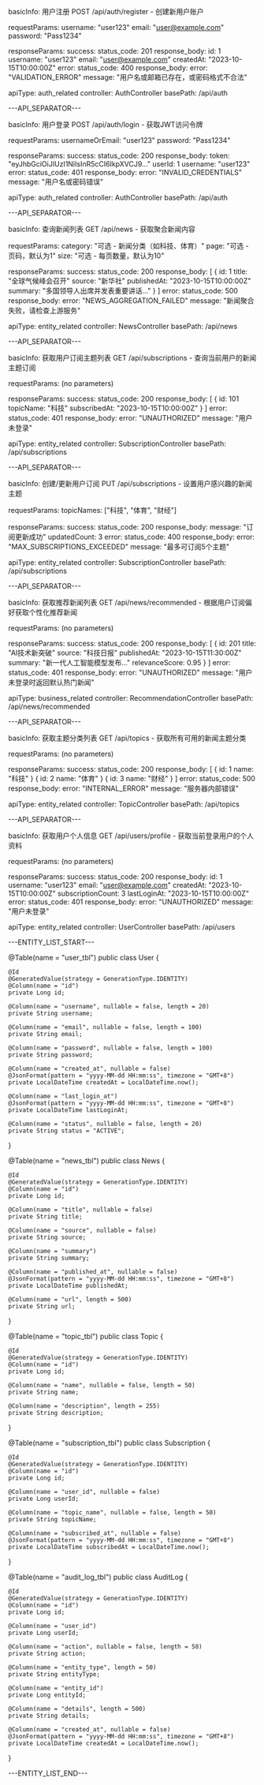 basicInfo: 用户注册 POST /api/auth/register - 创建新用户账户

requestParams:
username: "user123"
email: "user@example.com"
password: "Pass1234"

responseParams:
success:
status_code: 201
response_body:
id: 1
username: "user123"
email: "user@example.com"
createdAt: "2023-10-15T10:00:00Z"
error:
status_code: 400
response_body:
error: "VALIDATION_ERROR"
message: "用户名或邮箱已存在，或密码格式不合法"

apiType: auth_related
controller: AuthController
basePath: /api/auth

---API_SEPARATOR---

basicInfo: 用户登录 POST /api/auth/login - 获取JWT访问令牌

requestParams:
usernameOrEmail: "user123"
password: "Pass1234"

responseParams:
success:
status_code: 200
response_body:
token: "eyJhbGciOiJIUzI1NiIsInR5cCI6IkpXVCJ9..."
userId: 1
username: "user123"
error:
status_code: 401
response_body:
error: "INVALID_CREDENTIALS"
message: "用户名或密码错误"

apiType: auth_related
controller: AuthController
basePath: /api/auth

---API_SEPARATOR---

basicInfo: 查询新闻列表 GET /api/news - 获取聚合新闻内容

requestParams:
category: "可选 - 新闻分类（如科技、体育）"
page: "可选 - 页码，默认为1"
size: "可选 - 每页数量，默认为10"

responseParams:
success:
status_code: 200
response_body:
[
{
id: 1
title: "全球气候峰会召开"
source: "新华社"
publishedAt: "2023-10-15T10:00:00Z"
summary: "多国领导人出席并发表重要讲话..."
}
]
error:
status_code: 500
response_body:
error: "NEWS_AGGREGATION_FAILED"
message: "新闻聚合失败，请检查上游服务"

apiType: entity_related
controller: NewsController
basePath: /api/news

---API_SEPARATOR---

basicInfo: 获取用户订阅主题列表 GET /api/subscriptions - 查询当前用户的新闻主题订阅

requestParams:
(no parameters)

responseParams:
success:
status_code: 200
response_body:
[
{
id: 101
topicName: "科技"
subscribedAt: "2023-10-15T10:00:00Z"
}
]
error:
status_code: 401
response_body:
error: "UNAUTHORIZED"
message: "用户未登录"

apiType: entity_related
controller: SubscriptionController
basePath: /api/subscriptions

---API_SEPARATOR---

basicInfo: 创建/更新用户订阅 PUT /api/subscriptions - 设置用户感兴趣的新闻主题

requestParams:
topicNames: ["科技", "体育", "财经"]

responseParams:
success:
status_code: 200
response_body:
message: "订阅更新成功"
updatedCount: 3
error:
status_code: 400
response_body:
error: "MAX_SUBSCRIPTIONS_EXCEEDED"
message: "最多可订阅5个主题"

apiType: entity_related
controller: SubscriptionController
basePath: /api/subscriptions

---API_SEPARATOR---

basicInfo: 获取推荐新闻列表 GET /api/news/recommended - 根据用户订阅偏好获取个性化推荐新闻

requestParams:
(no parameters)

responseParams:
success:
status_code: 200
response_body:
[
{
id: 201
title: "AI技术新突破"
source: "科技日报"
publishedAt: "2023-10-15T11:30:00Z"
summary: "新一代人工智能模型发布..."
relevanceScore: 0.95
}
]
error:
status_code: 401
response_body:
error: "UNAUTHORIZED"
message: "用户未登录时返回默认热门新闻"

apiType: business_related
controller: RecommendationController
basePath: /api/news/recommended

---API_SEPARATOR---

basicInfo: 获取主题分类列表 GET /api/topics - 获取所有可用的新闻主题分类

requestParams:
(no parameters)

responseParams:
success:
status_code: 200
response_body:
[
{
id: 1
name: "科技"
}
{
id: 2
name: "体育"
}
{
id: 3
name: "财经"
}
]
error:
status_code: 500
response_body:
error: "INTERNAL_ERROR"
message: "服务器内部错误"

apiType: entity_related
controller: TopicController
basePath: /api/topics

---API_SEPARATOR---

basicInfo: 获取用户个人信息 GET /api/users/profile - 获取当前登录用户的个人资料

requestParams:
(no parameters)

responseParams:
success:
status_code: 200
response_body:
id: 1
username: "user123"
email: "user@example.com"
createdAt: "2023-10-15T10:00:00Z"
subscriptionCount: 3
lastLoginAt: "2023-10-15T10:00:00Z"
error:
status_code: 401
response_body:
error: "UNAUTHORIZED"
message: "用户未登录"

apiType: entity_related
controller: UserController
basePath: /api/users

---ENTITY_LIST_START---

@Table(name = "user_tbl")
public class User {

    @Id
    @GeneratedValue(strategy = GenerationType.IDENTITY)
    @Column(name = "id")
    private Long id;

    @Column(name = "username", nullable = false, length = 20)
    private String username;

    @Column(name = "email", nullable = false, length = 100)
    private String email;

    @Column(name = "password", nullable = false, length = 100)
    private String password;

    @Column(name = "created_at", nullable = false)
    @JsonFormat(pattern = "yyyy-MM-dd HH:mm:ss", timezone = "GMT+8")
    private LocalDateTime createdAt = LocalDateTime.now();

    @Column(name = "last_login_at")
    @JsonFormat(pattern = "yyyy-MM-dd HH:mm:ss", timezone = "GMT+8")
    private LocalDateTime lastLoginAt;

    @Column(name = "status", nullable = false, length = 20)
    private String status = "ACTIVE";
}

@Table(name = "news_tbl")
public class News {

    @Id
    @GeneratedValue(strategy = GenerationType.IDENTITY)
    @Column(name = "id")
    private Long id;

    @Column(name = "title", nullable = false)
    private String title;

    @Column(name = "source", nullable = false)
    private String source;

    @Column(name = "summary")
    private String summary;

    @Column(name = "published_at", nullable = false)
    @JsonFormat(pattern = "yyyy-MM-dd HH:mm:ss", timezone = "GMT+8")
    private LocalDateTime publishedAt;

    @Column(name = "url", length = 500)
    private String url;
}

@Table(name = "topic_tbl")
public class Topic {

    @Id
    @GeneratedValue(strategy = GenerationType.IDENTITY)
    @Column(name = "id")
    private Long id;

    @Column(name = "name", nullable = false, length = 50)
    private String name;

    @Column(name = "description", length = 255)
    private String description;
}

@Table(name = "subscription_tbl")
public class Subscription {

    @Id
    @GeneratedValue(strategy = GenerationType.IDENTITY)
    @Column(name = "id")
    private Long id;

    @Column(name = "user_id", nullable = false)
    private Long userId;

    @Column(name = "topic_name", nullable = false, length = 50)
    private String topicName;

    @Column(name = "subscribed_at", nullable = false)
    @JsonFormat(pattern = "yyyy-MM-dd HH:mm:ss", timezone = "GMT+8")
    private LocalDateTime subscribedAt = LocalDateTime.now();
}

@Table(name = "audit_log_tbl")
public class AuditLog {

    @Id
    @GeneratedValue(strategy = GenerationType.IDENTITY)
    @Column(name = "id")
    private Long id;

    @Column(name = "user_id")
    private Long userId;

    @Column(name = "action", nullable = false, length = 50)
    private String action;

    @Column(name = "entity_type", length = 50)
    private String entityType;

    @Column(name = "entity_id")
    private Long entityId;

    @Column(name = "details", length = 500)
    private String details;

    @Column(name = "created_at", nullable = false)
    @JsonFormat(pattern = "yyyy-MM-dd HH:mm:ss", timezone = "GMT+8")
    private LocalDateTime createdAt = LocalDateTime.now();
}

---ENTITY_LIST_END---